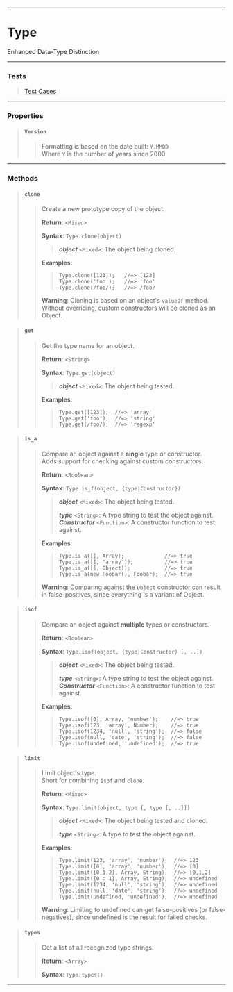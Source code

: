----

# Type #

Enhanced Data-Type Distinction

----

### Tests ###

> [Test Cases](../test/type.html)  

----

### Properties ###

> #### `Version` ####
>  
> > Formatting is based on the date built: `Y.MMDD`  
> > Where `Y` is the number of years since 2000.  

----

### Methods ###

> #### `clone` ####
>  
> > Create a new prototype copy of the object.  
> >  
> > **Return**: `<Mixed>`  
> >  
> > **Syntax**: `Type.clone(object)`  
> >  
> > > **_object_** `<Mixed>`: The object being cloned.  
> >  
> > **Examples**:  
> >  
> > > `Type.clone([123]);   //=> [123]`  
> > > `Type.clone('foo');   //=> 'foo'`  
> > > `Type.clone(/foo/);   //=> /foo/`  
> >  
> > **Warning**: Cloning is based on an object's `valueOf` method. Without overriding, custom constructors will be cloned as an Object.  

> #### `get` ####
>  
> > Get the type name for an object.  
> >  
> > **Return**: `<String>`  
> >  
> > **Syntax**: `Type.get(object)`  
> >  
> > > **_object_** `<Mixed>`: The object being tested.  
> >  
> > **Examples**:  
> >  
> > > `Type.get([123]);  //=> 'array'`  
> > > `Type.get('foo');  //=> 'string'`  
> > > `Type.get(/foo/);  //=> 'regexp'`  

> #### `is_a` ####
>  
> > Compare an object against a **single** type or constructor.  
> > Adds support for checking against custom constructors.  
> >  
> > **Return**: `<Boolean>`  
> >  
> > **Syntax**: `Type.is_f(object, {type|Constructor})`  
> >  
> > > **_object_** `<Mixed>`: The object being tested.  
> > >  
> > > **_type_** `<String>`: A type string to test the object against.  
> > > **_Constructor_** `<Function>`: A constructor function to test against.  
> >  
> > **Examples**:  
> >  
> > > `Type.is_a([], Array);             //=> true`  
> > > `Type.is_a([], "array"));          //=> true`  
> > > `Type.is_a([], Object));           //=> true`  
> > > `Type.is_a(new Foobar(), Foobar);  //=> true`  
> >  
> > **Warning**: Comparing against the `Object` constructor can result in false-positives, since everything is a variant of Object.  

> #### `isof` ####
>  
> > Compare an object against **multiple** types or constructors.  
> >  
> > **Return**: `<Boolean>`  
> >  
> > **Syntax**: `Type.isof(object, {type|Constructor} [, ..])`  
> >  
> > > **_object_** `<Mixed>`: The object being tested.  
> > >  
> > > **_type_** `<String>`: A type string to test the object against.  
> > > **_Constructor_** `<Function>`: A constructor function to test against.  
> >  
> > **Examples**:  
> >  
> > > `Type.isof([0], Array, 'number');    //=> true`  
> > > `Type.isof(123, 'array', Number);    //=> true`  
> > > `Type.isof(1234, 'null', 'string');  //=> false`  
> > > `Type.isof(null, 'date', 'string');  //=> false`  
> > > `Type.isof(undefined, 'undefined');  //=> true`  

> #### `limit` ####
>  
> > Limit object's type.  
> > Short for combining `isof` and `clone`.  
> >  
> > **Return**: `<Mixed>`  
> >  
> > **Syntax**: `Type.limit(object, type [, type [, ..]])`  
> >  
> > > **_object_** `<Mixed>`: The object being tested and cloned.  
> > >  
> > > **_type_** `<String>`: A type to test the object against.  
> >  
> > **Examples**:  
> >  
> > > `Type.limit(123, 'array', 'number');  //=> 123`  
> > > `Type.limit([0], 'array', 'number');  //=> [0]`  
> > > `Type.limit([0,1,2], Array, String);  //=> [0,1,2]`  
> > > `Type.limit({0 : 1}, Array, String);  //=> undefined`  
> > > `Type.limit(1234, 'null', 'string');  //=> undefined`  
> > > `Type.limit(null, 'date', 'string');  //=> undefined`  
> > > `Type.limit(undefined, 'undefined');  //=> undefined`  
> >  
> > **Warning**: Limiting to undefined can get false-positives (or false-negatives), since undefined is the result for failed checks.  

> #### `types` ####
>  
> > Get a list of all recognized type strings.  
> >  
> > **Return**: `<Array>`  
> >  
> > **Syntax**: `Type.types()`  

----
